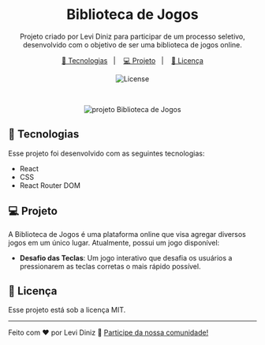 <h1 align="center"> Biblioteca de Jogos </h1>

<p align="center">
Projeto criado por Levi Diniz para participar de um processo seletivo, desenvolvido com o objetivo de ser uma biblioteca de jogos online. <br/>
</p>

<p align="center">
  <a href="#-tecnologias">🚀 Tecnologias</a>&nbsp;&nbsp;&nbsp;|&nbsp;&nbsp;&nbsp;
  <a href="#-projeto">💻 Projeto</a>&nbsp;&nbsp;&nbsp;|&nbsp;&nbsp;&nbsp;
  <a href="#memo-licença">📝 Licença</a>
</p>

<p align="center">
  <img alt="License" src="https://img.shields.io/static/v1?label=license&message=MIT&color=49AA26&labelColor=000000">
</p>

<br>

<p align="center">
  <img alt="projeto Biblioteca de Jogos" src="https://media.discordapp.net/attachments/1036087848593535057/1251290011480100894/image.png?ex=666e0a22&is=666cb8a2&hm=731e51c48edb4d1b8e4585db8eaf6e4a912fd5db8261aacfe8627569a56cbe27&=&format=webp&quality=lossless&width=550&height=235">
</p>

## 🚀 Tecnologias

Esse projeto foi desenvolvido com as seguintes tecnologias:

- React
- CSS
- React Router DOM

## 💻 Projeto

A Biblioteca de Jogos é uma plataforma online que visa agregar diversos jogos em um único lugar. Atualmente, possui um jogo disponível:

- **Desafio das Teclas**: Um jogo interativo que desafia os usuários a pressionarem as teclas corretas o mais rápido possível.

## 📝 Licença

Esse projeto está sob a licença MIT.

---

Feito com ♥ por Levi Diniz :wave: [Participe da nossa comunidade!](https://discord.gg/servidordosprogramadores)
